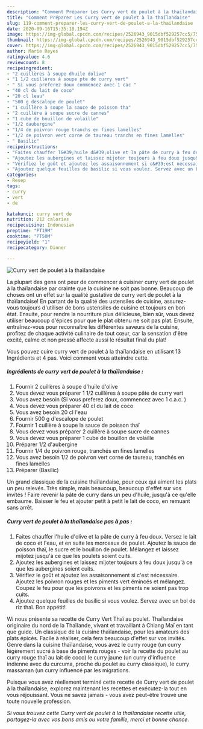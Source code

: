 ```yaml
---
description: "Comment Préparer Les Curry vert de poulet à la thaïlandaise"
title: "Comment Préparer Les Curry vert de poulet à la thaïlandaise"
slug: 119-comment-preparer-les-curry-vert-de-poulet-a-la-thailandaise
date: 2020-09-16T15:35:18.194Z
image: https://img-global.cpcdn.com/recipes/2526943_9015dbf529257cc5/751x532cq70/curry-vert-de-poulet-a-la-thailandaise-photo-principale-de-la-recette.jpg
thumbnail: https://img-global.cpcdn.com/recipes/2526943_9015dbf529257cc5/751x532cq70/curry-vert-de-poulet-a-la-thailandaise-photo-principale-de-la-recette.jpg
cover: https://img-global.cpcdn.com/recipes/2526943_9015dbf529257cc5/751x532cq70/curry-vert-de-poulet-a-la-thailandaise-photo-principale-de-la-recette.jpg
author: Marie Reyes
ratingvalue: 4.6
reviewcount: 8
recipeingredient:
- "2 cuillères à soupe dhuile dolive"
- "1 1/2 cuillères à soupe pte de curry vert"
- " Si vous preferez doux commencez avec 1 cac "
- "40 cl du lait de coco"
- "20 cl leau"
- "500 g descalope de poulet"
- "1 cuillère à soupe la sauce de poisson tha"
- "2 cuillère à soupe sucre de cannes"
- "1 cube de bouillon de volaille"
- "1/2 daubergine"
- "1/4 de poivron rouge tranchs en fines lamelles"
- "1/2 de poivron vert corne de taureau tranchs en fines lamelles"
- " Basilic"
recipeinstructions:
- "Faites chauffer l&#39;huile d&#39;olive et la pâte de curry à feu doux. Versez le lait de coco et l&#39;eau, et en suite les morceaux de poulet. Ajoutez la sauce de poisson thaï, le sucre et le bouillon de poulet. Mélangez et laissez mijotez jusqu&#39;à ce que les poulets soient cuits."
- "Ajoutez les aubergines et laissez mijoter toujours à feu doux jusqu&#39;à ce que les aubergines soient cuits."
- "Vérifiez le goût et ajoutez les assaisonnement si c&#39;est nécessaire. Ajoutez les poivron rouges et les piments vert émincés et mélangez. Coupez le feu pour que les poivrons et les piments ne soient pas trop cuits."
- "Ajoutez quelque feuilles de basilic si vous voulez. Servez avec un bol de riz thaï. Bon appétit!"
categories:
- Resep
tags:
- curry
- vert
- de

katakunci: curry vert de 
nutrition: 212 calories
recipecuisine: Indonesian
preptime: "PT19M"
cooktime: "PT50M"
recipeyield: "1"
recipecategory: Dinner

---
```



![Curry vert de poulet à la thaïlandaise](https://img-global.cpcdn.com/recipes/2526943_9015dbf529257cc5/751x532cq70/curry-vert-de-poulet-a-la-thailandaise-photo-principale-de-la-recette.jpg)

La plupart des gens ont peur de commencer à cuisiner curry vert de poulet à la thaïlandaise par crainte que la cuisine ne soit pas bonne. Beaucoup de choses ont un effet sur la qualité gustative de curry vert de poulet à la thaïlandaise! En partant de la qualité des ustensiles de cuisine, assurez-vous toujours d'utiliser de bons ustensiles de cuisine et toujours en bon état. Ensuite, pour rendre la nourriture plus délicieuse, bien sûr, vous devez utiliser beaucoup d'épices pour que le plat obtenu ne soit pas plat. Ensuite, entraînez-vous pour reconnaître les différentes saveurs de la cuisine, profitez de chaque activité culinaire de tout cœur, car la sensation d'être excité, calme et non pressé affecte aussi le résultat final du plat!

<!--inarticleads1-->

Vous pouvez cuire curry vert de poulet à la thaïlandaise en utilisant 13 Ingrédients et 4 pas. Voici comment vous atteindre cette.

##### Ingrédients de curry vert de poulet à la thaïlandaise :

1. Fournir 2 cuillères à soupe d&#39;huile d&#39;olive
1. Vous devez vous préparer 1 1/2 cuillères à soupe pâte de curry vert
1. Vous avez besoin  (Si vous preferez doux, commencez avec 1 c.a.c. )
1. Vous devez vous préparer 40 cl du lait de coco
1. Vous avez besoin 20 cl l&#39;eau
1. Fournir 500 g d&#39;escalope de poulet
1. Fournir 1 cuillère à soupe la sauce de poisson thaï
1. Vous devez vous préparer 2 cuillère à soupe sucre de cannes
1. Vous devez vous préparer 1 cube de bouillon de volaille
1. Préparer 1/2 d&#39;aubergine
1. Fournir 1/4 de poivron rouge, tranchés en fines lamelles
1. Vous avez besoin 1/2 de poivron vert corne de taureau, tranchés en fines lamelles
1. Préparer  (Basilic)


Un grand classique de la cuisine thaïlandaise, pour ceux qui aiment les plats un peu relevés. Très simple, mais beaucoup, beaucoup d&#39;effet sur vos invités ! Faire revenir la pâte de curry dans un peu d&#39;huile, jusqu&#39;à ce qu&#39;elle embaume. Baisser le feu et ajouter petit à petit le lait de coco, en remuant sans arrêt. 

<!--inarticleads2-->

##### Curry vert de poulet à la thaïlandaise pas à pas :

1. Faites chauffer l&#39;huile d&#39;olive et la pâte de curry à feu doux. Versez le lait de coco et l&#39;eau, et en suite les morceaux de poulet. Ajoutez la sauce de poisson thaï, le sucre et le bouillon de poulet. Mélangez et laissez mijotez jusqu&#39;à ce que les poulets soient cuits.
1. Ajoutez les aubergines et laissez mijoter toujours à feu doux jusqu&#39;à ce que les aubergines soient cuits.
1. Vérifiez le goût et ajoutez les assaisonnement si c&#39;est nécessaire. Ajoutez les poivron rouges et les piments vert émincés et mélangez. Coupez le feu pour que les poivrons et les piments ne soient pas trop cuits.
1. Ajoutez quelque feuilles de basilic si vous voulez. Servez avec un bol de riz thaï. Bon appétit!


Wi nous présente sa recette de Curry Vert Thaï au poulet. Thaïlandaise originaire du nord de la Thaïlande, vivant et travaillant à Chiang Maï en tant que guide. Un classique de la cuisine thaïlandaise, pour les amateurs des plats épicés. Facile à réaliser, cela fera beaucoup d&#39;effet sur vos invités. Genre dans la cuisine thaïlandaise, vous avez le curry rouge (un curry légèrement sucré à base de piments rouges - voir la recette du poulet au curry rouge thaï au lait de coco) le curry jaune (un curry d&#39;influence indienne avec du curcuma, proche du poulet au curry classique), le curry massaman (un curry influencé par les migrations. 

<!--inarticleads1-->

<p>
Puisque vous avez réellement terminé cette recette de Curry vert de poulet à la thaïlandaise, explorez maintenant les recettes et exécutez-la tout en vous réjouissant. Vous ne savez jamais - vous avez peut-être trouvé une toute nouvelle profession.
</p>

<p>
<i>Si vous trouvez cette Curry vert de poulet à la thaïlandaise recette utile, partagez-la avec vos bons amis ou votre famille, merci et bonne chance.</i>
</p>
